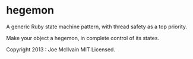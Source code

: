 hegemon
=======

A generic Ruby state machine pattern, with thread safety as a top priority.

Make your object a hegemon, in complete control of its states.

Copyright 2013 : Joe McIlvain
MIT Licensed.